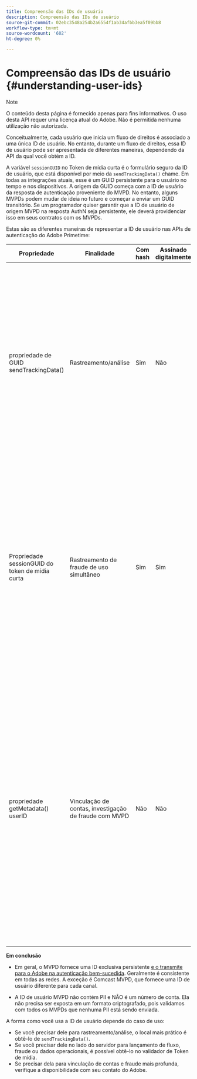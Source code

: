 ```yaml
---
title: Compreensão das IDs de usuário
description: Compreensão das IDs de usuário
source-git-commit: 02ebc3548a254b2a6554f1ab34afbb3ea5f09bb8
workflow-type: tm+mt
source-wordcount: '602'
ht-degree: 0%

---
```


# Compreensão das IDs de usuário {#understanding-user-ids}

>[!NOTE]
>
>O conteúdo desta página é fornecido apenas para fins informativos. O uso desta API requer uma licença atual do Adobe. Não é permitida nenhuma utilização não autorizada.

Conceitualmente, cada usuário que inicia um fluxo de direitos é associado a uma única ID de usuário. No entanto, durante um fluxo de direitos, essa ID de usuário pode ser apresentada de diferentes maneiras, dependendo da API da qual você obtém a ID.

A variável `sessionGUID` no Token de mídia curta é o formulário seguro da ID de usuário, que está disponível por meio da `sendTrackingData()` chame. Em todas as integrações atuais, esse é um GUID persistente para o usuário no tempo e nos dispositivos. A origem da GUID começa com a ID de usuário da resposta de autenticação proveniente do MVPD. No entanto, alguns MVPDs podem mudar de ideia no futuro e começar a enviar um GUID transitório. Se um programador quiser garantir que a ID de usuário de origem MVPD na resposta AuthN seja persistente, ele deverá providenciar isso em seus contratos com os MVPDs.

Estas são as diferentes maneiras de representar a ID de usuário nas APIs de autenticação do Adobe Primetime:

| Propriedade | Finalidade | Com hash | Assinado digitalmente | Descrição |
| --- | --- | --- | --- | --- |
| propriedade de GUID sendTrackingData() | Rastreamento/análise | Sim | Não | - A ID de usuário MVPD, com hash por Adobe. A ID de usuário não é rastreável até a origem do MVPD. </br> </br> - Esse formulário da ID não é assinado digitalmente, portanto, não é seguro para prevenção de fraude. No entanto, é bom o suficiente para análises.  </br> </br> - Esse formulário da ID do usuário é fornecido no lado do cliente em todos os eventos gerados pela autenticação do Adobe Primetime no fluxo AuthN/AuthZ. |
| Propriedade sessionGUID do token de mídia curta | Rastreamento de fraude de uso simultâneo | Sim | Sim | - É o mesmo que a ID de usuário via sendTrackingData(), no entanto, este é assinado digitalmente para proteger sua integridade e é bom o suficiente para ser usado para o rastreamento de fraudes. </br> </br> - Ele deve ser processado no lado do servidor depois de usar nossa biblioteca de validação e pode ser analisado em busca de padrões de fraude antes de lançar o fluxo de vídeo para o cliente.  Fazer qualquer uma dessas tarefas depende do Programador. |
| propriedade getMetadata() userID | Vinculação de contas, investigação de fraude com MVPD | Não | Não | - Essa propriedade permite que o Adobe exponha a ID de usuário MVPD real de origem ao programador. </br> </br> - Na configuração do Adobe, pode ser definido como criptografado ou não (dependendo da preferência do MVPD). Se estiver criptografado, ele será criptografado com a chave pública do certificado do programador fornecido para o Adobe, para que não seja exposto claramente ao cliente. </br> </br> - Isso fornece ao programador a ID de usuário real do MVPD, portanto, é algo que pode ser usado para vinculação de contas ou investigação de fraude diretamente com o MVPD. |


**Em conclusão**

* Em geral, o MVPD fornece uma ID exclusiva persistente <u>e o transmite para o Adobe na autenticação bem-sucedida</u>. Geralmente é consistente em todas as redes. A exceção é Comcast MVPD, que fornece uma ID de usuário diferente para cada canal.

* A ID de usuário MVPD não contém PII e NÃO é um número de conta. Ela não precisa ser exposta em um formato criptografado, pois validamos com todos os MVPDs que nenhuma PII está sendo enviada.

A forma como você usa a ID de usuário depende do caso de uso:

* Se você precisar dele para rastreamento/análise, o local mais prático é obtê-lo de `sendTrackingData()`.
* Se você precisar dele no lado do servidor para lançamento de fluxo, fraude ou dados operacionais, é possível obtê-lo no validador de Token de mídia.
* Se precisar dela para vinculação de contas e fraude mais profunda, verifique a disponibilidade com seu contato do Adobe.
